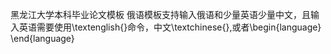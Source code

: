  黑龙江大学本科毕业论文模板
 俄语模板支持输入俄语和少量英语少量中文，且输入英语需要使用\textenglish{}命令，中文\textchinese{},或者\begin{language} \end{language}
